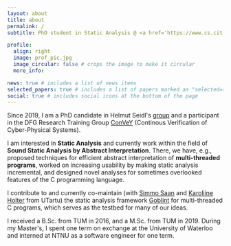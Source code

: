 ```yaml
---
layout: about
title: about
permalink: /
subtitle: PhD student in Static Analysis @ <a href='https://www.cs.cit.tum.de/pl/'>TUM</a> / m.schwarz@tum.de

profile:
  align: right
  image: prof_pic.jpg
  image_circular: false # crops the image to make it circular
  more_info:

news: true # includes a list of news items
selected_papers: true # includes a list of papers marked as "selected={true}"
social: true # includes social icons at the bottom of the page
---
```


Since 2019, I am a PhD candidate in Helmut Seidl's [group](https://www.cs.cit.tum.de/en/pl/home/) and a participant in the DFG Research Training Group [ConVeY](https://convey.in.tum.de) (Continous Verification of Cyber-Physical Systems).


I am interested in **Static Analysis** and currently work within the field of **Sound Static Analysis by Abstract Interpretation**. There, we have, e.g., proposed techniques for efficient abstract interpretation of **multi-threaded programs**, worked on increasing usability by making static analysis incremental,
and designed novel analyses for sometimes overlooked features of the C programming language.


I contribute to and currently co-maintain (with [Simmo Saan](https://sim642.eu) and [Karoliine Holter](https://ut.ee/en/node/105999) from UTartu) the static analysis framework [Goblint](https://goblint.in.tum.de) for multi-threaded C programs, which serves as the testbed for many of our ideas.


I received a B.Sc. from TUM in 2016, and a M.Sc. from TUM in 2019. During my Master's, I spent one term on exchange at the University of Waterloo and interned at NTNU as a software engineer for one term.
